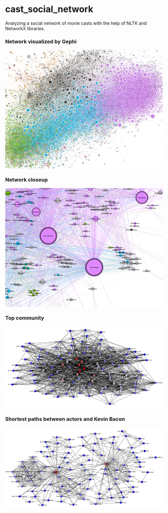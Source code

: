 # cast_social_network
Analyzing a social network of movie casts with the help of NLTK and NetworkX libraries.

### Network visualized by Gephi
![Network](https://raw.githubusercontent.com/klemmari1/cast_social_network/master/network.png)


### Network closeup
![Network closeup](https://raw.githubusercontent.com/klemmari1/cast_social_network/master/network_closeup.png)


### Top community
![Top community](https://raw.githubusercontent.com/klemmari1/cast_social_network/master/top_community.png)


### Shortest paths between actors and Kevin Bacon
![Shortest paths between actors and Kevin Bacon](https://raw.githubusercontent.com/klemmari1/cast_social_network/master/bacon.png)
